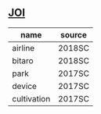 ## [JOI](https://www.ioi-jp.org/problem_archive.php)

| name        | source |
| ----------- | ------ |
| airline     | 2018SC |
| bitaro      | 2018SC |
| park        | 2017SC |
| device      | 2017SC |
| cultivation | 2017SC |